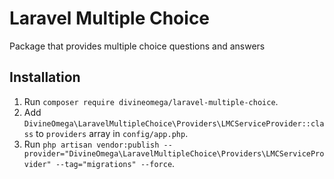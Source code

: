 # Laravel Multiple Choice
Package that provides multiple choice questions and answers

## Installation

1. Run `composer require divineomega/laravel-multiple-choice`.
2. Add `DivineOmega\LaravelMultipleChoice\Providers\LMCServiceProvider::class` to `providers` array in `config/app.php`.
3. Run `php artisan vendor:publish --provider="DivineOmega\LaravelMultipleChoice\Providers\LMCServiceProvider" --tag="migrations" --force`.

